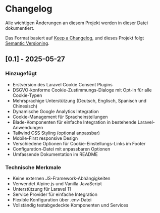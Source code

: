 # Changelog

Alle wichtigen Änderungen an diesem Projekt werden in dieser Datei dokumentiert.

Das Format basiert auf [Keep a Changelog](https://keepachangelog.com/de/1.0.0/),
und dieses Projekt folgt [Semantic Versioning](https://semver.org/spec/v2.0.0.html).

## [0.1] - 2025-05-27

### Hinzugefügt
- Erstversion des Laravel Cookie Consent Plugins
- DSGVO-konforme Cookie-Zustimmungs-Dialoge mit Opt-in für alle Cookie-Typen
- Mehrsprachige Unterstützung (Deutsch, Englisch, Spanisch und Chinesisch)
- Dynamische Google Analytics Integration
- Cookie-Management für Spracheinstellungen
- Blade-Komponenten für einfache Integration in bestehende Laravel-Anwendungen
- Tailwind CSS Styling (optional anpassbar)
- Mobile-First responsive Design
- Verschiedene Optionen für Cookie-Einstellungs-Links im Footer
- Configuration-Datei mit anpassbaren Optionen
- Umfassende Dokumentation im README

### Technische Merkmale
- Keine externen JS-Framework-Abhängigkeiten
- Verwendet Alpine.js und Vanilla JavaScript
- Unterstützung für Laravel 11
- Service Provider für einfache Integration
- Flexible Konfiguration über .env-Datei
- Vollständig testabgedeckte Komponenten und Services
